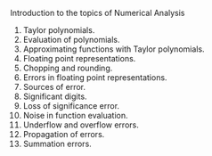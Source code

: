 Introduction to the topics of Numerical Analysis
1. Taylor polynomials.
  2. Evaluation of polynomials.
  3. Approximating functions with Taylor polynomials.
1. Floating point representations.
  2. Chopping and rounding. 
  3. Errors in floating point representations.
  4. Sources of error.
1. Significant digits.
  2. Loss of significance error.
  3. Noise in function evaluation.
  4. Underflow and overflow errors. 
  5. Propagation of errors.
  6. Summation errors.
